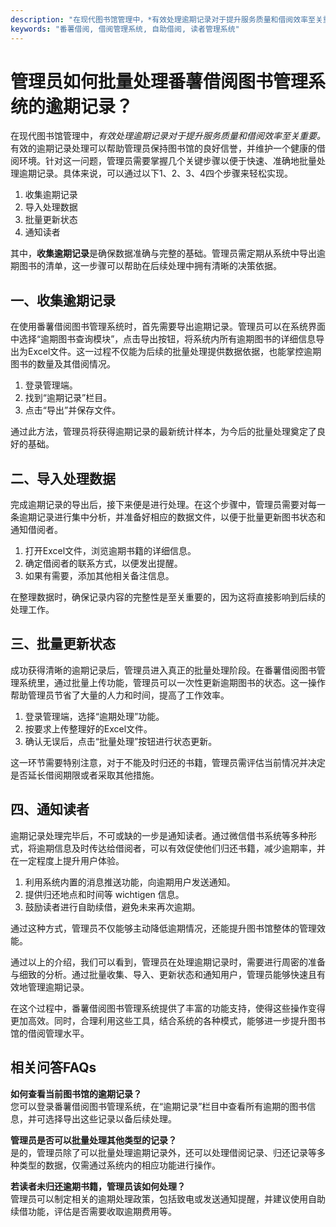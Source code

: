```yaml
---
description: "在现代图书馆管理中，*有效处理逾期记录对于提升服务质量和借阅效率至关重要。* 有效的逾期记录处理可以帮助管理员保持图书馆的良好信誉，并维护一个健康的借阅环境。针对这一问题，管理员需要掌握几个关键步骤以便于快速、准确地批量处理逾期记录。具体来说，可以通过以下1、2、3、4四个步骤来轻松实现。"
keywords: "番薯借阅, 借阅管理系统, 自助借阅, 读者管理系统"
---
```

# 管理员如何批量处理番薯借阅图书管理系统的逾期记录？

在现代图书馆管理中，*有效处理逾期记录对于提升服务质量和借阅效率至关重要。* 有效的逾期记录处理可以帮助管理员保持图书馆的良好信誉，并维护一个健康的借阅环境。针对这一问题，管理员需要掌握几个关键步骤以便于快速、准确地批量处理逾期记录。具体来说，可以通过以下1、2、3、4四个步骤来轻松实现。

1. 收集逾期记录
2. 导入处理数据
3. 批量更新状态
4. 通知读者

其中，**收集逾期记录**是确保数据准确与完整的基础。管理员需定期从系统中导出逾期图书的清单，这一步骤可以帮助在后续处理中拥有清晰的决策依据。

## 一、收集逾期记录

在使用番薯借阅图书管理系统时，首先需要导出逾期记录。管理员可以在系统界面中选择“逾期图书查询模块”，点击导出按钮，将系统内所有逾期图书的详细信息导出为Excel文件。这一过程不仅能为后续的批量处理提供数据依据，也能掌控逾期图书的数量及其借阅情况。

1. 登录管理端。
2. 找到“逾期记录”栏目。
3. 点击“导出”并保存文件。

通过此方法，管理员将获得逾期记录的最新统计样本，为今后的批量处理奠定了良好的基础。

## 二、导入处理数据

完成逾期记录的导出后，接下来便是进行处理。在这个步骤中，管理员需要对每一条逾期记录进行集中分析，并准备好相应的数据文件，以便于批量更新图书状态和通知借阅者。

1. 打开Excel文件，浏览逾期书籍的详细信息。
2. 确定借阅者的联系方式，以便发出提醒。
3. 如果有需要，添加其他相关备注信息。

在整理数据时，确保记录内容的完整性是至关重要的，因为这将直接影响到后续的处理工作。

## 三、批量更新状态

成功获得清晰的逾期记录后，管理员进入真正的批量处理阶段。在番薯借阅图书管理系统里，通过批量上传功能，管理员可以一次性更新逾期图书的状态。这一操作帮助管理员节省了大量的人力和时间，提高了工作效率。

1. 登录管理端，选择“逾期处理”功能。
2. 按要求上传整理好的Excel文件。
3. 确认无误后，点击“批量处理”按钮进行状态更新。

这一环节需要特别注意，对于不能及时归还的书籍，管理员需评估当前情况并决定是否延长借阅期限或者采取其他措施。

## 四、通知读者

逾期记录处理完毕后，不可或缺的一步是通知读者。通过微信借书系统等多种形式，将逾期信息及时传达给借阅者，可以有效促使他们归还书籍，减少逾期率，并在一定程度上提升用户体验。

1. 利用系统内置的消息推送功能，向逾期用户发送通知。
2. 提供归还地点和时间等 wichtigen 信息。
3. 鼓励读者进行自助续借，避免未来再次逾期。

通过这种方式，管理员不仅能够主动降低逾期情况，还能提升图书馆整体的管理效能。

通过以上的介绍，我们可以看到，管理员在处理逾期记录时，需要进行周密的准备与细致的分析。通过批量收集、导入、更新状态和通知用户，管理员能够快速且有效地管理逾期记录。

在这个过程中，番薯借阅图书管理系统提供了丰富的功能支持，使得这些操作变得更加高效。同时，合理利用这些工具，结合系统的各种模式，能够进一步提升图书馆的借阅管理水平。

## 相关问答FAQs

**如何查看当前图书馆的逾期记录？**  
您可以登录番薯借阅图书管理系统，在“逾期记录”栏目中查看所有逾期的图书信息，并可选择导出这些记录以备后续处理。

**管理员是否可以批量处理其他类型的记录？**  
是的，管理员除了可以批量处理逾期记录外，还可以处理借阅记录、归还记录等多种类型的数据，仅需通过系统内的相应功能进行操作。

**若读者未归还逾期书籍，管理员该如何处理？**  
管理员可以制定相关的逾期处理政策，包括致电或发送通知提醒，并建议使用自助续借功能，评估是否需要收取逾期费用等。
